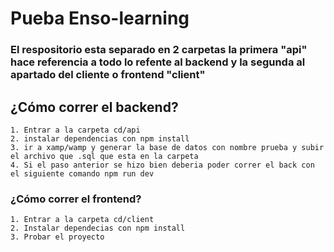 # Pueba  Enso-learning

### El respositorio esta separado en 2 carpetas la primera "api" hace referencia a todo lo refente al backend y la segunda al apartado del cliente o frontend "client"

## ¿Cómo correr el backend?
    1. Entrar a la carpeta cd/api
    2. instalar dependencias con npm install 
    3. ir a xamp/wamp y generar la base de datos con nombre prueba y subir el archivo que .sql que esta en la carpeta
    4. Si el paso anterior se hizo bien deberia poder correr el back con el siguiente comando npm run dev

### ¿Cómo correr el frontend? 
    1. Entrar a la carpeta cd/client
    2. Instalar dependecias con npm install
    3. Probar el proyecto